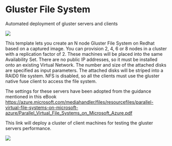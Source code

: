 # Gluster File System
Automated deployment of gluster servers and clients

<a href="https://portal.azure.com/#create/Microsoft.Template/uri/https%3A%2F%2Fraw.githubusercontent.com%2Fgrandparoach%2Fgluster%2Frhel%2Fazuredeploy.json" target="_blank">
    <img src="http://azuredeploy.net/deploybutton.png"/>
</a>

This template lets you create an N node Gluster File System on Redhat based on a captured image. You can provision 2, 4, 6 or 8 nodes in a cluster with a replication factor of 2. These machines will be placed into the same Availability Set.  There are no public IP addresses, so it must be installed onto an existing Virtual Network.  The number and size of the attached disks are specified as input parameters.  The attached disks will be striped into a RAID0 file system.  NFS is disabled, so all the clients must use the gluster native fuse client to access the file system.

The settings for these servers have been adopted from the guidance mentioned in this eBook  https://azure.microsoft.com/mediahandler/files/resourcefiles/parallel-virtual-file-systems-on-microsoft-azure/Parallel_Virtual_File_Systems_on_Microsoft_Azure.pdf 


This link will deploy a cluster of client machines for testing the gluster servers performance.

<a href="https://portal.azure.com/#create/Microsoft.Template/uri/https%3A%2F%2Fraw.githubusercontent.com%2Fgrandparoach%2Fgluster%2Frhel%2Fgluster_client.json" target="_blank">
    <img src="http://azuredeploy.net/deploybutton.png"/>
</a>
